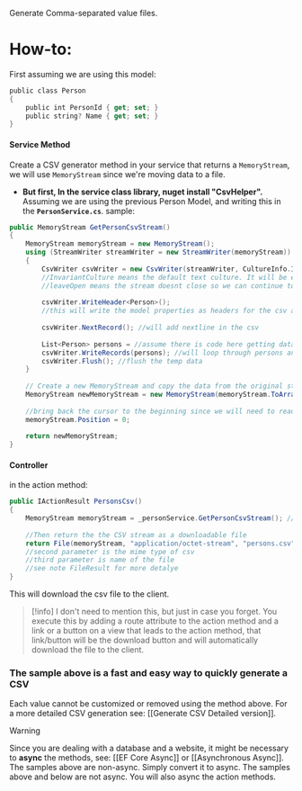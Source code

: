 Generate Comma-separated value files.
# How-to:
First assuming we are using this model:
```c#
public class Person
{
    public int PersonId { get; set; }
    public string? Name { get; set; }
}
```
#### Service Method
Create a CSV generator method in your service that returns a `MemoryStream`, we will use `MemoryStream` since we're moving data to a file.
- **But first, In the service class library, nuget install "CsvHelper".**
Assuming we are using the previous Person Model, and writing this in the **`PersonService.cs`**.
sample:
```c#
public MemoryStream GetPersonCsvStream()
{
	MemoryStream memoryStream = new MemoryStream();
	using (StreamWriter streamWriter = new StreamWriter(memoryStream))
	{
		CsvWriter csvWriter = new CsvWriter(streamWriter, CultureInfo.InvariantCulture, leaveOpen: true);
		//InvariantCulture means the default text culture. It will be english.
		//leaveOpen means the stream doesnt close so we can continue to write.
		
		csvWriter.WriteHeader<Person>();
		//this will write the model properties as headers for the csv automatically.
		
		csvWriter.NextRecord(); //will add nextline in the csv
		
		List<Person> persons = //assume there is code here getting data from repository or DB
		csvWriter.WriteRecords(persons); //will loop through persons and write each in the csv.
		csvWriter.Flush(); //flush the temp data
	}
	
	// Create a new MemoryStream and copy the data from the original stream
	MemoryStream newMemoryStream = new MemoryStream(memoryStream.ToArray());
	
	//bring back the cursor to the beginning since we will need to read it again from the beginning later.
	memoryStream.Position = 0;
	
	return newMemoryStream;
}
```
#### Controller
in the action method:
```c#
public IActionResult PersonsCsv()
{
	MemoryStream memoryStream = _personService.GetPersonCsvStream(); //grab the stream from the method
	
	//Then return the the CSV stream as a downloadable file
	return File(memoryStream, "application/octet-stream", "persons.csv");
	//second parameter is the mime type of csv
	//third parameter is name of the file
	//see note FileResult for more detalye
}
```
This will download the csv file to the client.
>[!info]
>I don't need to mention this, but just in case you forget. You execute this by adding a route attribute to the action method and a link or a button on a view that leads to the action method, that link/button will be the download button and will automatically download the file to the client.
### The sample above is a fast and easy way to quickly generate a CSV
Each value cannot be customized or removed using the method above.
For a more detailed CSV generation see: [[Generate CSV Detailed version]].
>[!Warning]
>Since you are dealing with a database and a website, it might be necessary to **async** the methods, see: [[EF Core Async]] or [[Asynchronous Async]]. The samples above are non-async. Simply convert it to async.
The samples above and below are not async. You will also async the action methods.
